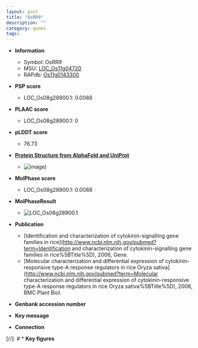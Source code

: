 ```yaml
---
layout: post
title: "OsRR9"
description: ""
category: genes
tags: 
---
```


* **Information**  
    + Symbol: OsRR9  
    + MSU: [LOC_Os11g04720](http://rice.plantbiology.msu.edu/cgi-bin/ORF_infopage.cgi?orf=LOC_Os11g04720)  
    + RAPdb: [Os11g0143300](http://rapdb.dna.affrc.go.jp/viewer/gbrowse_details/irgsp1?name=Os11g0143300)  

* **PSP score**  
    + LOC_Os08g28900.1: 0.0088 

* **PLAAC score**  
    + LOC_Os08g28900.1: 0 

* **pLDDT score**
    + 76.73

* **[Protein Structure from AlphaFold and UniProt](https://www.uniprot.org/uniprotkb/Q2RAP3/entry#structure)**
    + ![image](https://ricepsp.github.io/images/Q2/AF-Q2RAP3-F1.png))

* **MolPhase score**
    + LOC_Os08g28900.1: 0.0088

* **MolPhaseResult**
    + ![LOC_Os08g28900.1](https://ricepsp.github.io/pictures/LOC_Os08g/LOC_Os08g28900.1.png)

* **Publication**  
    + [Identification and characterization of cytokinin-signalling gene families in rice](http://www.ncbi.nlm.nih.gov/pubmed?term=Identification and characterization of cytokinin-signalling gene families in rice%5BTitle%5D), 2006, Gene.
    + [Molecular characterization and differential expression of cytokinin-responsive type-A response regulators in rice Oryza sativa](http://www.ncbi.nlm.nih.gov/pubmed?term=Molecular characterization and differential expression of cytokinin-responsive type-A response regulators in rice Oryza sativa%5BTitle%5D), 2006, BMC Plant Biol.

* **Genbank accession number**  

* **Key message**  

* **Connection**  

[//]: # * **Key figures**  


